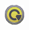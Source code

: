 <p align="center">
  <img src="https://github.com/vitawrap/vitawrap/blob/master/qe_logo_anim.gif"><br>
</p>




<!--
**vitawrap/vitawrap** is a ✨ _special_ ✨ repository because its `README.md` (this file) appears on your GitHub profile.
